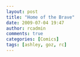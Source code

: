 ```yaml
---
layout: post
title: "Home of the Brave"
date: 2009-07-04 19:47
author: rcadmin
comments: true
categories: [Comics]
tags: [ashley, goz, rc]
---
```

<a href="http://bitsmack.com/comics/2009/07/04/home-of-the-brave/"><img src="http://dl.bitsmack.com/uploads/2009/07/20090704.jpg" alt="" title="Happy 4th of July!" class="alignnone size-medium wp-image-1653" /></a>
